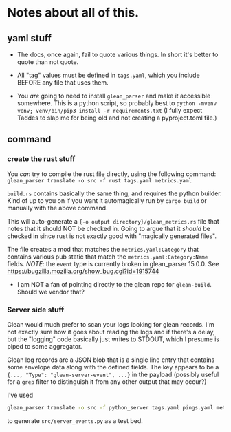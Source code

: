 # Notes about all of this.

## yaml stuff

* The docs, once again, fail to quote various things. In short it's
  better to quote than not quote.

* All "tag" values must be defined in `tags.yaml`, which you include
  BEFORE any file that uses them.

* You _are_ going to need to install `glean_parser` and make it accessible somewhere.
  This is a python script, so probably best to `python -mvenv venv; venv/bin/pip3 install -r requirements.txt`
  (I fully expect Taddes to slap me for being old and not creating a pyproject.toml file.)

## command

### create the rust stuff

You _can_ try to compile the rust file directly, using the following command:
`glean_parser translate -o src -f rust tags.yaml metrics.yaml`

`build.rs` contains basically the same thing, and requires the python builder. Kind of up to you on if you want it
automagically run by `cargo build` or manually with the above command.

This will auto-generate a `{-o output directory}/glean_metrics.rs` file that notes that it should NOT be checked in. Going to argue that it _should_ be checked in since rust is not exactly good with "magically generated files".

The file creates a mod that matches the `metrics.yaml:Category` that contains various pub static that match the `metrics.yaml:Category:Name` fields.
_*NOTE*_: the `event` type is currently broken in glean_parser 15.0.0. See https://bugzilla.mozilla.org/show_bug.cgi?id=1915744

* I am NOT a fan of pointing directly to the glean repo for `glean-build`. Should we vendor that?

### Server side stuff

Glean would much prefer to scan your logs looking for glean records. I'm not exactly sure how it goes about reading the logs and if there's a delay, but the
"logging" code basically just writes to STDOUT, which I presume is piped to some aggregator.

Glean log records are a JSON blob that is a single line entry that contains some envelope data along with the defined fields.
The key appears to be a `{..., "Type": "glean-server-event", ...}` in the payload (possibly useful for a `grep` filter to distinguish it from any other
output that may occur?)

I've used

```bash
glean_parser translate -o src -f python_server tags.yaml pings.yaml metrics_server.yaml
```

to generate `src/server_events.py` as a test bed.

